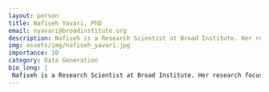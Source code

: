 ```yaml
---
layout: person
title: Nafiseh Yavari, PhD
email: nyavari@broadinstitute.org
description: Nafiseh is a Research Scientist at Broad Institute. Her research focus has been on optimizing the Single Cell Multiome ATAC + Gene Expression to human brain tissues, particularly midbrain subregions ...
img: assets/img/nafiseh_yavari.jpg
importance: 10
category: Data Generation
bio_long: |
 Nafiseh is a Research Scientist at Broad Institute. Her research focus has been on optimizing the Single Cell Multiome ATAC + Gene Expression to human brain tissues, particularly midbrain subregions associated with neurodegenerative diseases. Prior to joining the Broad, she worked as a R&D clinical data scientist at Dexcom, Inc in identifying the set of characteristics that result in the optimal performance of CGM sensors.
---
```

